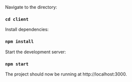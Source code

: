 Navigate to the directory:

### `cd client`

Install dependencies:

### `npm install`

Start the development server:

### `npm start`

The project should now be running at http://localhost:3000.
